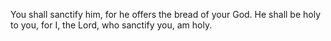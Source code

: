 You shall sanctify him, for he offers the bread of your God. He shall be holy to you, for I, the Lord, who sanctify you, am holy.
